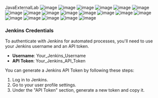 JavaExternalLab
![image](https://user-images.githubusercontent.com/72665567/227788302-548ebe8b-bc1b-4122-8622-70f0987f4c4a.png)
![image](https://user-images.githubusercontent.com/72665567/227788308-3fed1a8f-185f-41d1-85ad-931c9cac5704.png)
![image](https://user-images.githubusercontent.com/72665567/227788314-e38c3d9f-b767-4219-9162-51844f11a381.png)
![image](https://user-images.githubusercontent.com/72665567/227788316-72e4ab76-22ab-4fa5-b230-8ee8a4b1407e.png)
![image](https://user-images.githubusercontent.com/72665567/227788322-276843ed-3c43-4f9d-9fb8-bff942f4067c.png)
![image](https://user-images.githubusercontent.com/72665567/227788327-0ae05eea-eb2b-40b2-913c-11fbbf5a4c1f.png)
![image](https://user-images.githubusercontent.com/72665567/227788333-71289f51-53c6-40a4-9e36-9beb008baa8a.png)
![image](https://user-images.githubusercontent.com/72665567/227788340-d3a8dacb-229e-4809-b966-4bfb14bf9303.png)
![image](https://user-images.githubusercontent.com/72665567/227788346-942c3b9c-1523-4ac5-b083-060aaf7b9d11.png)
![image](https://user-images.githubusercontent.com/72665567/227788350-f8df532b-b204-4afb-9d79-0dc281e6cd6f.png)
![image](https://user-images.githubusercontent.com/72665567/227788355-f11222ab-6dc9-4c53-b79b-5c9db0f24c04.png)
![image](https://user-images.githubusercontent.com/72665567/227788357-ee0c1e41-e737-491b-8fdb-95b07f7e0c11.png)
![image](https://user-images.githubusercontent.com/72665567/227788362-a030abff-be71-49a0-8af4-8cdf154f73aa.png)
![image](https://user-images.githubusercontent.com/72665567/227788368-4436aa5d-8bf1-484e-b675-4efb287527e1.png)
![image](https://user-images.githubusercontent.com/72665567/227788373-1c796daf-35e0-432a-a117-fb2d84a5bd0e.png)
![image](https://user-images.githubusercontent.com/72665567/227788376-abcdcd39-bab8-477c-b81b-98d0243cbad5.png)
![image](https://user-images.githubusercontent.com/72665567/227788381-ee9962f3-b753-4ed9-999f-41d31d69eba3.png)
![image](https://user-images.githubusercontent.com/72665567/227788391-31010e17-0835-49f2-bbd6-b56c3558f8fd.png)
![image](https://user-images.githubusercontent.com/72665567/227788414-a5868cb9-17f5-43dc-aa64-89048795c22b.png)

### Jenkins Credentials

To authenticate with Jenkins for automated processes, you'll need to use your Jenkins username and an API token.

- **Username**: Your_Jenkins_Username
- **API Token**: Your_Jenkins_API_Token

You can generate a Jenkins API Token by following these steps:
1. Log in to Jenkins.
2. Go to your user profile settings.
3. Under the "API Token" section, generate a new token and copy it.

